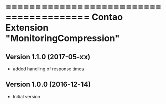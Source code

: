 ========================================
Contao Extension "MonitoringCompression"
========================================

Version 1.1.0 (2017-05-xx)
--------------------------
- added handling of response times

Version 1.0.0 (2016-12-14)
--------------------------
- Initial version